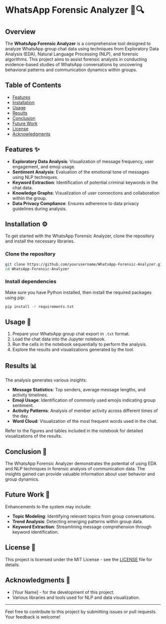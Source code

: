 
# WhatsApp Forensic Analyzer 📱🔍

## Overview
The **WhatsApp Forensic Analyzer** is a comprehensive tool designed to analyze WhatsApp group chat data using techniques from Exploratory Data Analysis (EDA), Natural Language Processing (NLP), and forensic algorithms. This project aims to assist forensic analysts in conducting evidence-based studies of WhatsApp conversations by uncovering behavioral patterns and communication dynamics within groups.

## Table of Contents
- [Features](#features)
- [Installation](#installation)
- [Usage](#usage)
- [Results](#results)
- [Conclusion](#conclusion)
- [Future Work](#future-work)
- [License](#license)
- [Acknowledgments](#acknowledgments)

## Features ✨
- **Exploratory Data Analysis**: Visualization of message frequency, user engagement, and emoji usage.
- **Sentiment Analysis**: Evaluation of the emotional tone of messages using NLP techniques.
- **Keyword Extraction**: Identification of potential criminal keywords in the chat data.
- **Knowledge Graphs**: Visualization of user connections and collaboration within the group.
- **Data Privacy Compliance**: Ensures adherence to data privacy guidelines during analysis.

## Installation ⚙️
To get started with the WhatsApp Forensic Analyzer, clone the repository and install the necessary libraries.

### Clone the repository
```bash
git clone https://github.com/yourusername/WhatsApp-Forensic-Analyzer.git
cd WhatsApp-Forensic-Analyzer
```

### Install dependencies
Make sure you have Python installed, then install the required packages using pip:
```bash
pip install -r requirements.txt
```

## Usage 📝
1. Prepare your WhatsApp group chat export in `.txt` format.
2. Load the chat data into the Jupyter notebook.
3. Run the cells in the notebook sequentially to perform the analysis.
4. Explore the results and visualizations generated by the tool.

## Results 📊
The analysis generates various insights:
- **Message Statistics**: Top senders, average message lengths, and activity timelines.
- **Emoji Usage**: Identification of commonly used emojis indicating group sentiment.
- **Activity Patterns**: Analysis of member activity across different times of the day.
- **Word Cloud**: Visualization of the most frequent words used in the chat.

Refer to the figures and tables included in the notebook for detailed visualizations of the results.

## Conclusion 🏁
The WhatsApp Forensic Analyzer demonstrates the potential of using EDA and NLP techniques in forensic analysis of communication data. The insights gained can provide valuable information about user behavior and group dynamics.

## Future Work 🚀
Enhancements to the system may include:
- **Topic Modeling**: Identifying relevant topics from group conversations.
- **Trend Analysis**: Detecting emerging patterns within group data.
- **Keyword Extraction**: Streamlining message comprehension through keyword identification.

## License 📜
This project is licensed under the MIT License - see the [LICENSE](LICENSE) file for details.

## Acknowledgments 🙏
- [Your Name] - for the development of this project.
- Various libraries and tools used for NLP and data visualization.

---

Feel free to contribute to this project by submitting issues or pull requests. Your feedback is welcome!
